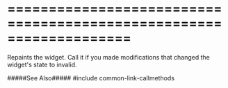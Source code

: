 ===================================================================
===================================================================

<!--shortDescription-->
Repaints the widget. Call it if you made modifications that changed the widget's state to invalid.
<!--/shortDescription-->

<!--fullDescription-->
#####See Also#####
#include common-link-callmethods
<!--/fullDescription-->